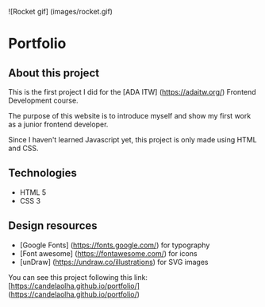 ![Rocket gif] (images/rocket.gif)

# Portfolio

## About this project

This is the first project I did for the [ADA ITW] (https://adaitw.org/) Frontend Development course.

The purpose of this website is to introduce myself and show my first work as a junior frontend developer.

Since I haven't learned Javascript yet, this project is only made using HTML and CSS.

## Technologies

- HTML 5
- CSS 3

## Design resources

- [Google Fonts] (https://fonts.google.com/) for typography
- [Font awesome] (https://fontawesome.com/) for icons
- [unDraw] (https://undraw.co/illustrations) for SVG images

You can see this project following this link: [https://candelaolha.github.io/portfolio/] (https://candelaolha.github.io/portfolio/)